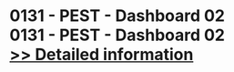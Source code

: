 # 0131 - PEST - Dashboard 02<br />0131 - PEST - Dashboard 02<br />[>> Detailed information](https://secure.shareit.com/shareit/product.html?productid=300992316&affiliateid=200057808)